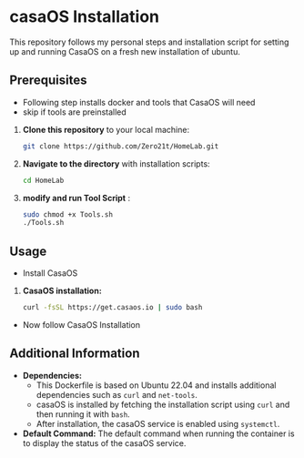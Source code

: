 # casaOS Installation

This repository follows my personal steps and installation script for setting up and running CasaOS on a fresh new installation of ubuntu.

## Prerequisites

- Following step installs docker and tools that CasaOS will need 
- skip if tools are preinstalled

1. **Clone this repository** to your local machine:
    ```bash
    git clone https://github.com/Zero21t/HomeLab.git
    ```

2. **Navigate to the directory** with installation scripts:
    ```bash
    cd HomeLab
    ```

3. **modify and run Tool Script** :
    ```bash
    sudo chmod +x Tools.sh
    ./Tools.sh
    ```

## Usage

- Install CasaOS

1. **CasaOS installation:**
    ```bash
    curl -fsSL https://get.casaos.io | sudo bash
    ```

- Now follow CasaOS Installation



## Additional Information

- **Dependencies:**
  - This Dockerfile is based on Ubuntu 22.04 and installs additional dependencies such as `curl` and `net-tools`.
  - casaOS is installed by fetching the installation script using `curl` and then running it with `bash`.
  - After installation, the casaOS service is enabled using `systemctl`.
- **Default Command:** The default command when running the container is to display the status of the casaOS service.
